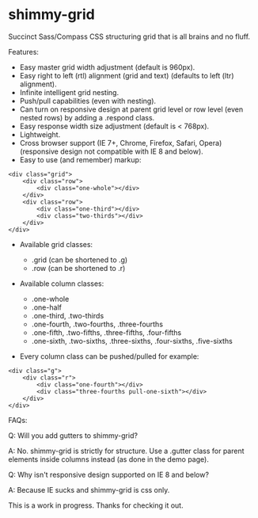shimmy-grid
===========

Succinct Sass/Compass CSS structuring grid that is all brains and no fluff.

Features:

* Easy master grid width adjustment (default is 960px).
* Easy right to left (rtl) alignment (grid and text) (defaults to left (ltr) alignment).
* Infinite intelligent grid nesting.
* Push/pull capabilities (even with nesting).
* Can turn on responsive design at parent grid level or row level (even nested rows) by adding a .respond class.
* Easy response width size adjustment (default is < 768px).
* Lightweight.
* Cross browser support (IE 7+, Chrome, Firefox, Safari, Opera) (responsive design not compatible with IE 8 and below).
* Easy to use (and remember) markup:

```
<div class="grid">
	<div class="row">
		<div class="one-whole"></div>
	</div>
	<div class="row">
		<div class="one-third"></div>
		<div class="two-thirds"></div>
	</div>
</div>
```

* Available grid classes:
	- .grid (can be shortened to .g)
	- .row (can be shortened to .r)

* Available column classes:
	- .one-whole
	- .one-half
	- .one-third, .two-thirds
	- .one-fourth, .two-fourths, .three-fourths
	- .one-fifth, .two-fifths, .three-fifths, .four-fifths
	- .one-sixth, .two-sixths, .three-sixths, .four-sixths, .five-sixths

* Every column class can be pushed/pulled for example:

```
<div class="g">
	<div class="r">
		<div class="one-fourth"></div>
		<div class="three-fourths pull-one-sixth"></div>
	</div>
</div>
```

FAQs:

Q: Will you add gutters to shimmy-grid?

A: No. shimmy-grid is strictly for structure. Use a .gutter class for parent elements inside columns instead (as done in the demo page).

Q: Why isn't responsive design supported on IE 8 and below?

A: Because IE sucks and shimmy-grid is css only.

This is a work in progress. Thanks for checking it out.